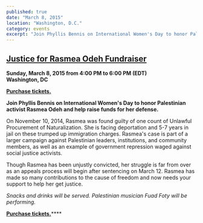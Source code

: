 ```yaml
---
published: true
date: "March 8, 2015"
location: "Washington, D.C."
category: events
excerpt: "Join Phyllis Bennis on International Women's Day to honor Palestinian activist Rasmea Odeh and help raise funds for her defense."
---
```


## [ Justice for Rasmea Odeh Fundraiser](https://www.eventbrite.com/e/justice-for-rasmea-odeh-fundraiser-tickets-15864854206)

**Sunday, March 8, 2015 from 4:00 PM to 6:00 PM (EDT)
<br>Washington, DC**

[**Purchase tickets.**](https://www.eventbrite.com/e/justice-for-rasmea-odeh-fundraiser-tickets-15864854206)

**Join Phyllis Bennis on International Women's Day to honor Palestinian activist Rasmea Odeh and help raise funds for her defense.**

On November 10, 2014, Rasmea was found guilty of one count of Unlawful Procurement of Naturalization. She is facing deportation and 5-7 years in jail on these trumped up immigration charges. Rasmea's case is part of a larger campaign against Palestinian leaders, institutions, and community members, as well as an example of government repression waged against social justice activists. 

Though Rasmea has been unjustly convicted, her struggle is far from over as an appeals process will begin after sentencing on March 12. Rasmea has made so many contributions to the cause of freedom and now needs your support to help her get justice. 

_Snacks and drinks will be served. Palestinian musician Fuad Foty will be performing._

[**Purchase tickets.**](https://www.eventbrite.com/e/justice-for-rasmea-odeh-fundraiser-tickets-15864854206)****